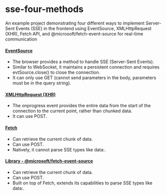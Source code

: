 # sse-four-methods

An example project demonstrating four different ways to implement Server-Sent Events (SSE) in the frontend using EventSource, XMLHttpRequest (XHR), Fetch API, and @microsoft/fetch-event-source for real-time communication

#### [EventSource](https://developer.mozilla.org/en-US/docs/Web/API/Server-sent_events/Using_server-sent_events)

- The browser provides a method to handle SSE (Server-Sent Events).
- Similar to WebSocket, it maintains a persistent connection and requires evtSource.close() to close the connection.
- It can only use GET (cannot send parameters in the body, parameters must be in the query string).

#### [XMLHttpRequest (XHR)](https://developer.mozilla.org/en-US/docs/Web/API/XMLHttpRequest)

- The onprogress event provides the entire data from the start of the connection to the current point, rather than chunked data.
- It can use POST.

#### [Fetch](https://developer.mozilla.org/en-US/docs/Web/API/Fetch_API)

- Can retrieve the current chunk of data.
- Can use POST.
- Natively, it cannot parse SSE types like data:.

#### [Library - @microsoft/fetch-event-source](https://www.npmjs.com/package/@microsoft/fetch-event-source)

- Can retrieve the current chunk of data.
- Can use POST.
- Built on top of Fetch, extends its capabilities to parse SSE types like data:.
